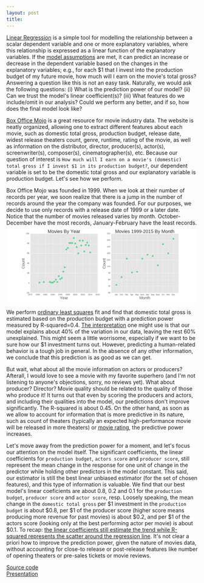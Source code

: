 ```yaml
---
layout: post
title: 
---
```


[Linear Regression](https://en.wikipedia.org/wiki/Linear_regression) is a simple tool for modelling the relationship 
between a scalar dependent variable and one or more explanatory variables, where this relationship is expressed as
a linear function of the explanatory variables. 
If the [model assumptions](http://www.statisticssolutions.com/assumptions-of-multiple-linear-regression/)
are met, it can predict an increase or decrease in the dependent variable based on the changes in the explanatory variables; e.g., for each $1 that I invest into the production budget of my future movie, how much will I earn on the movie's total gross? 
Answering a question like this is not an easy task. Naturally, we would ask the following questions: (i) What is the prediction power of our model? 
(ii) Can we trust the model's linear coefficient(s)?
(iii) What features do we include/omit in our analysis? Could we perform any better, and if so, how does the final model look like?

[Box Office Mojo](http://www.boxofficemojo.com/)
is a great resource for movie industry data. The website is neatly organized, allowing one to extract different features about each movie, such as domestic total gross, production budget, release date, widest release theaters count, genre, runtime, rating of the movie, as well as information on the distributor, director, producer(s), actor(s), screenwriter(s), composer(s), cinematographer(s), etc. 
Because our question of interest is ``How much will I earn on a movie's (domestic) total gross if I invest $1 in its production budget?``, our dependent variable is set to be the domestic total gross and our explanatory variable is
production budget.
Let's see how we perform.

Box Office Mojo was founded in 1999. When we look at their number of records per year, we soon realize that there is a jump in the number of records around the year the company was founded. For our purposes, we decide to use only records with a release date of 1999 or a later date. Notice that the number of movies released varies by month. 
October-December have the most records, January-February have the least records.
![Box Office Mojo Records](/images/BoxOfficeMojo/actorproducer_count_vs_year+month.png)

We perform [ordinary least squares](https://en.wikipedia.org/wiki/Ordinary_least_squares) fit
and find that domestic total gross is estimated based on the production budget with a prediction power measured by 
R-squared=0.4.
[The interpretation](http://blog.minitab.com/blog/adventures-in-statistics/regression-analysis-how-do-i-interpret-r-squared-and-assess-the-goodness-of-fit) 
one might use is that our model explains about 40% of the variation in our data, leaving the rest 60% unexplained.
This might seem a little worrisome, especially if we want to be sure how our $1 investment turns out.
However, predicting a human-related behavior is a tough job in general. In the absence of any other information, we conclude that this prediction is as good as we can get.

But wait, what about all the movie information on actors or producers? Afterall, I would love to see a movie with my favorite superhero (and I'm not listening to anyone's objections, sorry, no reviews yet). What about producer? Director? Movie quality should be related to the quality of those who produce it! 
It turns out that even by scoring the producers and actors, and including their qualities into the model, our predictions don't improve significantly. The R-squared is about 0.45. 
On the other hand, as soon as we allow to account for information that is more predictive in its nature, such as
count of theaters (typically an expected high-performance movie will be released in more theaters) or 
[movie rating](http://www.metacritic.com/),
the predictive power increases.

Let's move away from the prediction power for a moment, and let's focus our attention on the model itself.
The significant coefficients, the linear coefficients for ``production budget``, ``actors score`` and ``producer score``, still represent the mean change in the response for one unit of change in the predictor while holding other predictors in the model constant. This said, our estimator is still the best linear unbiased estimator (for the set of chosen features),
and this type of information is valuable.
We find that our best model's linear coeficients are about 0.8, 0.2 and 0.1 for the 
``production budget``, ``producer score`` and ``actor score``, resp. 
Loosely speaking, the mean change in the ``domestic total gross`` per $1 investment in the ``production budget`` is 
about $0.8, per $1 of the producer score (higher score means producing more revenue for past movies) 
is about $0.2, and per $1 of the actors score (looking only at the best performing actor per movie) 
is about $0.1.
To recap: 
[the linear coefficients still estimate the trend while R-squared represents the scatter around the regression line](http://blog.minitab.com/blog/adventures-in-statistics/how-to-interpret-a-regression-model-with-low-r-squared-and-low-p-values).
It's not clear a priori how to improve the prediction power, given the nature of movies data,
without accounting for close-to release or post-release features like number of opening theaters or pre-sales tickets or movie reviews.

[Source code](https://github.com/lpalova/Box-Office-Mojo---Analysis/tree/master/source-files)    
[Presentation](https://docs.google.com/presentation/d/1GLkTnWRyj4v8bTs55frT6jBn3Vv_8z6fsjY_XuADVbY/edit#slide=id.g10f7417bd3_0_19)















